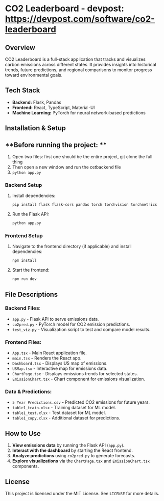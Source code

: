 # CO2 Leaderboard - devpost: https://devpost.com/software/co2-leaderboard

## Overview
CO2 Leaderboard is a full-stack application that tracks and visualizes carbon emissions across different states. It provides insights into historical trends, future predictions, and regional comparisons to monitor progress toward environmental goals.

## Tech Stack
- **Backend:** Flask, Pandas
- **Frontend:** React, TypeScript, Material-UI
- **Machine Learning:** PyTorch for neural network-based predictions

## Installation & Setup

## **Before running the project: **
1. Open two files: first one should be the entire project, git clone the full thing
2. Then open a new window and run the cetbackend file
3. ```python app.py ```

### **Backend Setup**
1. Install dependencies:
   ```bash
   pip install flask flask-cors pandas torch torchvision torchmetrics
   ```
2. Run the Flask API:
   ```bash
   python app.py
   ```

### **Frontend Setup**
1. Navigate to the frontend directory (if applicable) and install dependencies:
   ```bash
   npm install
   ```
2. Start the frontend:
   ```bash
   npm run dev
   ```

## File Descriptions
### **Backend Files:**
- `app.py` - Flask API to serve emissions data.
- `co2pred.py` - PyTorch model for CO2 emission predictions.
- `test_viz.py` - Visualization script to test and compare model results.

### **Frontend Files:**
- `App.tsx` - Main React application file.
- `main.tsx` - Renders the React app.
- `Dashboard.tsx` - Displays US map of emissions.
- `USMap.tsx` - Interactive map for emissions data.
- `ChartPage.tsx` - Displays emissions trends for selected states.
- `EmissionChart.tsx` - Chart component for emissions visualization.

### **Data & Predictions:**
- `5 Year Predictions.csv` - Predicted CO2 emissions for future years.
- `table1_train.xlsx` - Training dataset for ML model.
- `table1_test.xlsx` - Test dataset for ML model.
- `table1_copy.xlsx` - Additional dataset for predictions.

## How to Use
1. **View emissions data** by running the Flask API (`app.py`).
2. **Interact with the dashboard** by starting the React frontend.
3. **Analyze predictions** using `co2pred.py` to generate forecasts.
4. **Explore visualizations** via the `ChartPage.tsx` and `EmissionChart.tsx` components.

## License
This project is licensed under the MIT License. See `LICENSE` for more details.

